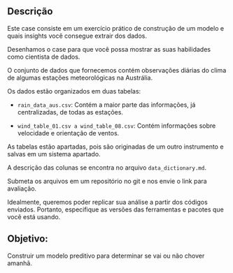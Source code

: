 ## Descrição

 
Este case consiste em um exercício prático de construção de um modelo e quais insights você consegue extrair dos dados.

Desenhamos o case para que você possa mostrar as suas habilidades como cientista de dados.

O conjunto de dados que fornecemos contém observações diárias do clima de algumas estações meteorológicas na Austrália.
 
Os dados estão organizados em duas tabelas:

- `rain_data_aus.csv`: Contém a maior parte das informações, já centralizadas, de todas as estações.

- `wind_table_01.csv a wind_table_08.csv`: Contém informações sobre velocidade e orientação de ventos.


As tabelas estão apartadas, pois são originadas de um outro instrumento e salvas em um sistema apartado.

 

A descrição das colunas se encontra no arquivo `data_dictionary.md`.

Submeta os arquivos em um repositório no git e nos envie o link para avaliação.

Idealmente, queremos poder replicar sua análise a partir dos códigos enviados. Portanto, especifique as versões das ferramentas e pacotes que você está usando.


## Objetivo:

Construir um modelo preditivo para determinar se vai ou não chover amanhã. 

